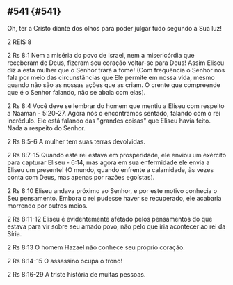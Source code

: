 ## #541 {#541}

Oh, ter a Cristo diante dos olhos para poder julgar tudo segundo a Sua luz!

2 REIS 8

2 Rs 8:1 Nem a miséria do povo de Israel, nem a misericórdia que receberam de Deus, fizeram seu coração voltar-se para Deus! Assim Eliseu diz a esta mulher que o Senhor trará a fome! (Com frequência o Senhor nos fala por meio das circunstâncias que Ele permite em nossa vida, mesmo quando não são as nossas ações que as criam. O crente que compreende que é o Senhor falando, não se abala com elas).

2 Rs 8:4 Você deve se lembrar do homem que mentiu a Eliseu com respeito a Naaman - 5:20-27\. Agora nós o encontramos sentado, falando com o rei incrédulo. Ele está falando das &quot;grandes coisas&quot; que Eliseu havia feito. Nada a respeito do Senhor.

2 Rs 8:5-6 A mulher tem suas terras devolvidas.

2 Rs 8:7-15 Quando este rei estava em prosperidade, ele enviou um exército para capturar Eliseu - 6:14, mas agora em sua enfermidade ele envia a Eliseu um presente! (O mundo, quando enfrente a calamidade, às vezes conta com Deus, mas apenas por razões egoístas).

2 Rs 8:10 Eliseu andava próximo ao Senhor, e por este motivo conhecia o Seu pensamento. Embora o rei pudesse haver se recuperado, ele acabaria morrendo por outros meios.

2 Rs 8:11-12 Eliseu é evidentemente afetado pelos pensamentos do que estava para vir sobre seu amado povo, não pelo que iria acontecer ao rei da Síria.

2 Rs 8:13 O homem Hazael não conhece seu próprio coração.

2 Rs 8:14-15 O assassino ocupa o trono!

2 Rs 8:16-29 A triste história de muitas pessoas.